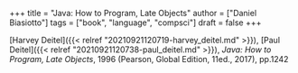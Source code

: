 +++
title = "Java: How to Program, Late Objects"
author = ["Daniel Biasiotto"]
tags = ["book", "language", "compsci"]
draft = false
+++

[Harvey Deitel]({{< relref "20210921120719-harvey_deitel.md" >}}), [Paul Deitel]({{< relref "20210921120738-paul_deitel.md" >}}), _Java: How to Program, Late Objects_, 1996 (Pearson, Global Edition, 11ed., 2017), pp.1242

